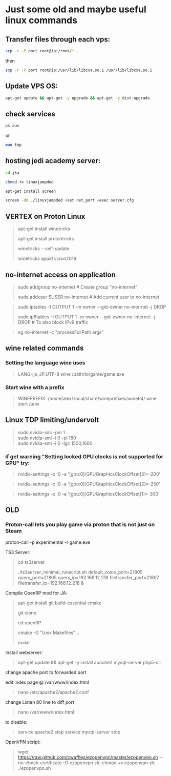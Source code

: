 # Just some old and maybe useful linux commands

## Transfer files through each vps:

```bash
scp -r -P port root@ip:/root/* .
```

then

```bash
scp -r -P port root@ip:/usr/lib/libcxa.so.1 /usr/lib/libcxa.so.1
```


## Update VPS OS:

```bash
apt-get update && apt-get -y upgrade && apt-get -y dist-upgrade
```


## check services

```bash
ps aux
```
or

```bash
man top
```


## hosting jedi academy server:

```bash
cd jka

chmod +x linuxjampded

apt-get install screen

screen -dm ./linuxjampded +set net_port +exec server.cfg
```




## VERTEX on Proton Linux

>apt-get install winetricks
>
>apt-get install protontricks
>
>winetricks --self-update
>
>winetricks appid vcrun2019





## no-internet access on application

>sudo addgroup no-internet  # Create group "no-internet"
>
>sudo adduser $USER no-internet  # Add current user to no-internet



>sudo iptables -I OUTPUT 1 -m owner --gid-owner no-internet -j DROP
>
>sudo ip6tables -I OUTPUT 1 -m owner --gid-owner no-internet -j DROP # To also block IPv6 traffic


>sg no-internet -c "processFullPath args"



## wine related commands

### Setting the language wine uses

>LANG=ja_JP.UTF-8 wine /path/to/game/game.exe

### Start wine with a prefix

>WINEPREFIX=/home/alex/.local/share/wineprefixes/wine64/ wine start /unix


## Linux TDP limiting/undervolt

>sudo nvidia-smi -pm 1  
>sudo nvidia-smi -i 0 -pl 180  
>sudo nvidia-smi -i 0 -lgc 1500,1600

### if get warning "Setting locked GPU clocks is not supported for GPU" try:
>nvidia-settings -c :0 -a '[gpu:0]/GPUGraphicsClockOffset[3]=-200'

>nvidia-settings -c :0 -a '[gpu:0]/GPUGraphicsClockOffset[2]=-250'

>nvidia-settings -c :0 -a '[gpu:0]/GPUGraphicsClockOffset[1]=-300'


## OLD

### Proton-call lets you play game via proton that is not just on Steam
proton-call -p experimental -r game.exe

TS3 Server:

>cd ts3server
>
>./ts3server_minimal_runscript.sh default_voice_port=21805 query_port=21805 query_ip=192.168.12.218 filetransfer_port=21807 filetransfer_ip=192.168.12.218 &



Compile OpenRP mod for JA:

>apt-get install git build-essential cmake
>
>git clone
>
>cd openRP
>
>cmake -G "Unix Makefiles" ..
>
>make



Install webserver:

>apt-get update && apt-get -y install apache2 mysql-server php5-cli

change apache port to forwarded port

edit index page @ /var/www/index.html

>nano /etc/apache2/apache2.conf

change Listen 80 line to diff port

>nano /var/www/index.html

to disable: 
>service apache2 stop
>service mysql-server stop



OpenVPN script:

>wget https://raw.github.com/cwaffles/ezopenvpn/master/ezopenvpn.sh --no-check-certificate -O ezopenvpn.sh; chmod +x ezopenvpn.sh; ./ezopenvpn.sh

